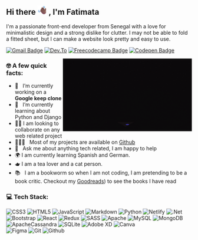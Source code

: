 ## Hi there <img src="waving-hand.png" width="25"> ,  I'm Fatimata
I'm a passionate front-end developer from Senegal with a love for minimalistic design and a strong dislike for clutter. I may not be able to fold a fitted sheet, but I can make a website look pretty and easy to use.

[![Gmail Badge](https://img.shields.io/badge/-Gmail-c14438?style=flat-square&logo=Gmail&logoColor=white)](mailto:fatimanndiaye@gmail.com)
[![Dev.To](https://img.shields.io/badge/Dev.To-0a0a0a?style=flat-square&logo=dev.to&logoColor=white)](https://dev.to/fatimaxs)
[![Freecodecamp Badge](https://img.shields.io/badge/-FreeCodeCamp-0a0a23?style=flat-square&logo=FreeCodeCamp&logoColor=white)](https://www.freecodecamp.org/fatima_)
[![Codepen Badge](https://img.shields.io/badge/-Codepen-000?style=flat-square&logo=Codepen&logoColor=white)](https://codepen.io/fatima_xs)

<img align="right" alt="GIF" src="giphy.gif" width="350px"/>

### 🤓 A few quick facts:

- 🔭 &nbsp; I’m currently working on a **Google keep clone**
- 🌱 &nbsp; I’m currently learning about Python and Django 
- 🤝🏽 I am looking to collaborate on any web related project
- 👨🏻‍💻 &nbsp; Most of my projects are available on [Github](https://github.com/fatima-xs?tab=repositories)
- 💬 &nbsp; Ask me about anything tech related, I am happy to help
- 🌍 I am currently learning Spanish and German.
- 🫖 I am a tea lover and a cat person.
- 📚 &nbsp; I am a bookworm so  when I am not coding, I am pretending to be a book critic. Checkout my [Goodreads](https://www.goodreads.com/blue-xs)) to see the books I have read

### 💻 Tech Stack:
![CSS3](https://img.shields.io/badge/css3-%231572B6.svg?style=flat&logo=css3&logoColor=white) 
![HTML5](https://img.shields.io/badge/html5-%23E34F26.svg?style=flat&logo=html5&logoColor=white) 
![JavaScript](https://img.shields.io/badge/javascript-%23323330.svg?style=flat&logo=javascript&logoColor=%23F7DF1E) 
![Markdown](https://img.shields.io/badge/markdown-%23000000.svg?style=flat&logo=markdown&logoColor=white) 
![Python](https://img.shields.io/badge/python-3670A0?style=flat&logo=python&logoColor=ffdd54) 
![Netlify](https://img.shields.io/badge/netlify-%23000000.svg?style=flat&logo=netlify&logoColor=#00C7B7) 
![.Net](https://img.shields.io/badge/.NET-5C2D91?style=flat&logo=.net&logoColor=white) 
![Bootstrap](https://img.shields.io/badge/bootstrap-%23563D7C.svg?style=flat&logo=bootstrap&logoColor=white) 
![React](https://img.shields.io/badge/react-%2320232a.svg?style=flat&logo=react&logoColor=%2361DAFB) 
![Redux](https://img.shields.io/badge/redux-%23593d88.svg?style=flat&logo=redux&logoColor=white) 
![SASS](https://img.shields.io/badge/SASS-hotpink.svg?style=flat&logo=SASS&logoColor=white) 
![Apache](https://img.shields.io/badge/apache-%23D42029.svg?style=flat&logo=apache&logoColor=white) 
![MySQL](https://img.shields.io/badge/mysql-%2300f.svg?style=flat&logo=mysql&logoColor=white) 
![MongoDB](https://img.shields.io/badge/MongoDB-%234ea94b.svg?style=flat&logo=mongodb&logoColor=white) 
![ApacheCassandra](https://img.shields.io/badge/cassandra-%231287B1.svg?style=flat&logo=apache-cassandra&logoColor=white) 
![SQLite](https://img.shields.io/badge/sqlite-%2307405e.svg?style=flat&logo=sqlite&logoColor=white) 
![Adobe XD](https://img.shields.io/badge/Adobe%20XD-470137?style=flat&logo=Adobe%20XD&logoColor=#FF61F6) 
![Canva](https://img.shields.io/badge/Canva-%2300C4CC.svg?style=flat&logo=Canva&logoColor=white) 	
![Figma](https://img.shields.io/badge/figma-%23F24E1E.svg?style=flat&logo=figma&logoColor=white)
![Git](https://img.shields.io/badge/git-%23000000.svg?style=flat&logo=git&logoColor=orange)
![Github](https://img.shields.io/badge/github-%2320232a.svg?style=flat&logo=github&logoColor=white)